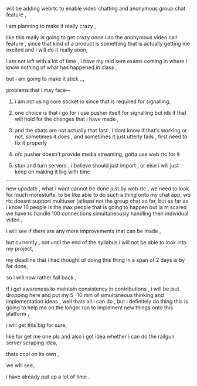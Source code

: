 will be adding webrtc to enable video chatting and anonymous group chat feature , 

i am planning to make it really crazy , 

like this really is going to get crazy once i do the anonymous video call feature , 
since that kind of a product is something that is actually getting me excited and 
i will do it really soon,

i am not left with a lot of time  , i have my mid sem exams coming in where i know nothing of what has happened in class , 

but i am going to make it stick .,,


problems that i may face--

1. i am not using core socket io since that is required for signalling,
2. one choice is that i go for i use pusher itself for signalling but idk if that will hold for the changes that i have made ,

3. and the chats are not actually that fast , i dont know if that's working or not, sometimes it does , and sometimes it just utterly fails , first need to fix it properly

4. ofc pusher doesn't provide media streaming, gotta use web rtc for it

5. stun and turn servers , i believe should just import , or else i will just keep on making it big with time 


---------

new upadate , what  i want cannot be done just by web rtc , we need to look for much morestuffs, to be like able to do such a thing onto my chat app, 
wb rtc doesnt support multiuser (atleast not the group chat so far, but as far as i know 10 people is the max people that is going to happen but ia m scared we have to handle 100 connections simultaneously handling their individual video , 

i will see if there are any more improvements that can be made , 

but currently , not until the end of the syllabus i will not be able to look into my project, 

my deadline that i had thought of doing this thing in a span of 2 days is by far done,

so i will now rather fall back , 

if i get awareness to maintain consistency in contributions ,  i will be jsut dropping here and put my 5 -10 min of simultaneous thinking and implementation ideas ,
well thats all i can do , but i definitely do thing this is going to help me on the longer run to implement new things onto this platform , 


i will get this big for sure, 

like for get me one pls and also i got idea whether i can do the railgun server scraping idea, 

thats cool on its own , 

we will see, 

i have already put up a lot of time .
